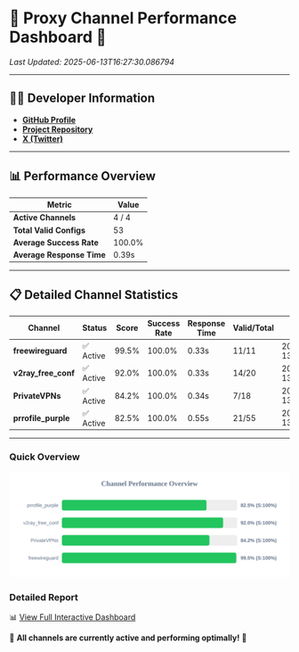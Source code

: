 # 🌟 Proxy Channel Performance Dashboard 🌟

_Last Updated: 2025-06-13T16:27:30.086794_

---

## 👩‍💻 Developer Information

- **[GitHub Profile](https://github.com/4n0nymou3)**  
- **[Project Repository](https://github.com/4n0nymou3/multi-proxy-config-fetcher)**  
- **[X (Twitter)](https://x.com/4n0nymou3)**  

---

## 📊 Performance Overview

| Metric                | Value       |
|-----------------------|-------------|
| **Active Channels**   | 4 / 4       |
| **Total Valid Configs** | 53          |
| **Average Success Rate** | 100.0%      |
| **Average Response Time** | 0.39s       |

---

## 📋 Detailed Channel Statistics

| Channel          | Status     | Score  | Success Rate | Response Time | Valid/Total | Last Success               |
|------------------|------------|--------|--------------|---------------|-------------|----------------------------|
| **freewireguard**  | ✅ Active  | 99.5%  | 100.0% | 0.33s         | 11/11       | 2025-06-13T16:27:30.085537 |
| **v2ray_free_conf**  | ✅ Active  | 92.0%  | 100.0% | 0.33s         | 14/20       | 2025-06-13T16:27:29.357191 |
| **PrivateVPNs**  | ✅ Active  | 84.2%  | 100.0% | 0.34s         | 7/18       | 2025-06-13T16:27:29.732085 |
| **prrofile_purple**  | ✅ Active  | 82.5%  | 100.0% | 0.55s         | 21/55       | 2025-06-13T16:27:28.923775 |

---

### Quick Overview
<div align="center">
  <a href="https://raw.githubusercontent.com/nullluser/NullRepo/refs/heads/main/assets/channel_stats_chart.svg">
    <img src="https://raw.githubusercontent.com/nullluser/NullRepo/refs/heads/main/assets/channel_stats_chart.svg" alt="Source Performance Statistics" width="800">
  </a>
</div>

### Detailed Report
📊 [View Full Interactive Dashboard](https://htmlpreview.github.io/?https://github.com/nullluser/NullRepo/blob/main/assets/performance_report.html)

🎉 **All channels are currently active and performing optimally!** 🎉
